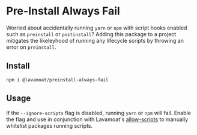 # Pre-Install Always Fail

Worried about accidentally running `yarn` or `npm` with script hooks enabled such as `preinstall` or `postinstall`? Adding this package to a project mitigates the likeleyhood of running any lifecycle scripts by throwing an error on `preinstall`.

## Install

```
npm i @lavamoat/preinstall-always-fail
```

## Usage

If the `--ignore-scripts` flag is disabled, running `yarn` or `npm` will fail. Enable the flag and use in conjunction with Lavamoat's [allow-scripts](https://github.com/LavaMoat/LavaMoat/tree/main/packages/allow-scripts) to manually whitelist packages running scripts.